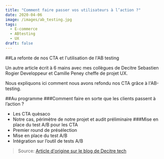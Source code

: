 ```yaml
---
title: "Comment faire passer vos utilisateurs à l’action ?"
date: 2020-04-06
image: /images/ab_testing.jpg
tags:
  - E-commerce
  - ABtesting
  - UX
draft: false
---
```


##La refonte de nos CTA et l'utilisation de l'AB testing

Un autre article écrit à 6 mains avec mes collègues de Decitre Sebastien Rogier Developpeur et Camille Peney cheffe de projet UX.

Nous expliquons ici comment nous avons refondu nos CTA grâce à l'AB-testing.

<!-- excerpt -->

##Au programme
###Comment faire en sorte que les clients passent à l’action ?
- Les CTA quèsaco
- Notre cas, périmètre de notre projet et audit préliminaire
###Mise en place du test A/B pour les CTA
- Premier round de présélection
- Mise en place du test A/B
- Intégration sur l’outil de tests A/B


> Source: [Article d'origine sur le blog de Decitre tech](https://tech.decitre.fr/posts/test-ab)

